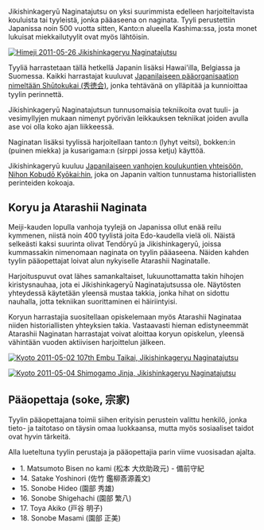 Jikishinkageryū Naginatajutsu on yksi suurimmista edelleen harjoiteltavista
kouluista tai tyyleistä, jonka pääaseena on naginata. Tyyli perustettiin
Japanissa noin 500 vuotta sitten, Kanto:n alueella Kashima:ssa, josta
monet lukuisat miekkailutyylit ovat myös lähtöisin.

[![Himeji 2011-05-26 Jikishinkageryu
Naginatajutsu](http://farm3.staticflickr.com/2514/5763043905_5a542834cf_m.jpg)
](http://flickr.com/photos/14224905@N08/5763043905 "Himeji 2011-05-26 Jikishinkageryu Naginatajutsu / paazio")

Tyyliä harrastetaan tällä hetkellä Japanin lisäksi Hawai'illa, Belgiassa ja
Suomessa. Kaikki harrastajat kuuluvat [Japanilaiseen pääorganisaation nimeltään
Shūtokukai (秀徳会)](http://www.jikishin-naginata.jp/ "Jikishinkageryu Naginatajutsu"),
jonka tehtävänä on ylläpitää ja kunnioittaa tyylin perinnettä.

Jikishinkageryū Naginatajutsun tunnusomaisia tekniikoita ovat tuuli- ja
vesimyllyjen mukaan nimenyt pyörivän leikkauksen tekniikat joiden avulla
ase voi olla koko ajan liikkeessä.

Naginatan lisäksi tyylissä harjoitellaan tanto:n (lyhyt veitsi), bokken:in (puinen miekka) ja
kusarigama:n (sirppi jossa ketju) käyttöä.

Jikishinkageryū kuuluu [Japanilaiseen vanhojen koulukuntien yhteisöön,
Nihon Kobudō Kyōkai:hin](http://www.nihonkobudokyoukai.org/martialarts/059/ "Jikishinkageryu Naginatajutsu - Nihon Kobudo Kyokai"),
joka on Japanin valtion tunnustama historiallisten perinteiden kokoaja.


## Koryu ja Atarashii Naginata

Meiji-kauden lopulla vanhoja tyylejä on Japanissa ollut enää reilu kymmenen, niistä
noin 400 tyylistä joita Edo-kaudella vielä oli. Näistä
selkeästi kaksi suurinta olivat Tendōryū ja Jikishinkageryū, joissa kummassakin
nimenomaan naginata on tyylin pääaseena. Näiden kahden tyylin
pääopettajat loivat alun nykyiselle Atarashii Naginatalle.

Harjoituspuvut ovat lähes samankaltaiset, lukuunottamatta takin hihojen kiristysnauhaa,
jota ei Jikishinkageryū Naginatajutsussa ole.
Näytösten yhteydessä käytetään yleensä mustaa takkia, jonka hihat on sidottu
nauhalla, jotta tekniikan suorittaminen ei häiriintyisi.

Koryun harrastajia suositellaan opiskelemaan myös Atarashii Naginataa niiden historiallisten
yhteyksien takia. Vastaavasti hieman edistyneemmät Atarashii Naginatan harrastajat voivat aloittaa
koryun opiskelun, yleensä vähintään vuoden aktiivisen harjoittelun jälkeen.

[![Kyoto 2011-05-02 107th Embu Taikai, Jikishinkageryu
Naginatajutsu](http://farm3.staticflickr.com/2291/5763589730_ae7116f625_m.jpg)
](http://flickr.com/photos/14224905@N08/5763589730 "Kyoto 2011-05-02 107th Embu Taikai, Jikishinkageryu Naginatajutsu / paazio")

[![Kyoto 2011-05-04 Shimogamo Jinja, Jikishinkageryu
Naginatajutsu](http://farm6.staticflickr.com/5185/5763043699_fcda29747e_m.jpg)
](http://flickr.com/photos/14224905@N08/5763043699 "Kyoto 2011-05-04 Shimogamo Jinja, Jikishinkageryu Naginatajutsu / paazio")

## Pääopettaja (soke, 宗家)

Tyylin pääopettajana toimii siihen erityisin perustein valittu henkilö,
jonka tieto- ja taitotaso on täysin omaa luokkaansa, mutta myös sosiaaliset taidot
ovat hyvin tärkeitä.

Alla lueteltuna tyylin perustaja ja pääopettajia parin viime vuosisadan ajalta.

-   1\. Matsumoto Bisen no kami (松本 大炊助政元) - 備前守紀
-   14\. Satake Yoshinori (佐竹 鑑柳斎源義文)
-   15\. Sonobe Hideo (園部 秀雄)
-   16\. Sonobe Shigehachi (園部 繁八)
-   17\. Toya Akiko (戸谷 明子)
-   18\. Sonobe Masami (園部 正美)
